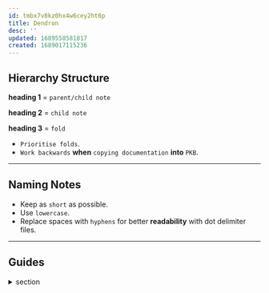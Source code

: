 ```yaml
---
id: tmbx7v8kz0hx4w6cey2ht6p
title: Dendron
desc: ''
updated: 1689558581817
created: 1689017115236
---
```


## Hierarchy Structure

**heading 1** = `parent/child note`

**heading 2** = `child note`

**heading 3** = `fold`

- `Prioritise folds`.
- `Work backwards` **when** `copying documentation` **into** `PKB`.

---

## Naming Notes

- Keep as `short` as possible.
- Use `lowercase`.
- Replace spaces with `hyphens` for better **readability** with dot delimiter files.

---

## Guides 
<details>
    <summary>section</summary>

#
description

### Input
>
input


### Output
>
output

---
</details>